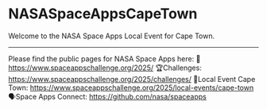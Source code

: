 # NASASpaceAppsCapeTown
Welcome to the NASA Space Apps Local Event for Cape Town. 
__________________________________________________________________________________________
Please find the public pages for NASA Space Apps here:
🚀https://www.spaceappschallenge.org/2025/
🏆Challenges: https://www.spaceappschallenge.org/2025/challenges/
🚠Local Event Cape Town: https://www.spaceappschallenge.org/2025/local-events/cape-town
🗣️Space Apps Connect: https://github.com/nasa/spaceapps 
